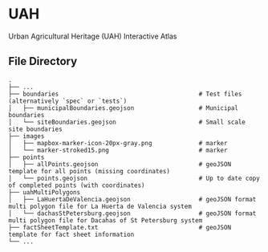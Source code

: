 # UAH
Urban Agricultural Heritage (UAH) Interactive Atlas

## File Directory
    .
    ├── ...
    ├── boundaries                                       # Test files (alternatively `spec` or `tests`)
    │   ├── municipalBoundaries.geojson                  # Municipal boundaries
    │   └── siteBoundaries.geojson                       # Small scale site boundaries
    ├── images   
    │   ├── mapbox-marker-icon-20px-gray.png             # marker
    │   └── marker-stroked15.png                         # marker
    ├── points   
    │   ├── allPoints.geojson                            # geoJSON template for all points (missing coordinates)
    │   └── points.geojson                               # Up to date copy of completed points (with coordinates)
    ├── uahMultiPolygons                                 
    │   ├── LaHuertaDeValencia.geojson                   # geoJSON format multi polygon file for La Huerta de Valencia system
    │   └── dachasStPetersburg.geojson                   # geoJSON format multi polygon file for Dacahas of St Petersburg system
    ├── factSheetTemplate.txt                            # geoJSON template for fact sheet information
    └── ...
